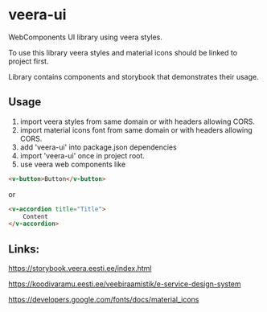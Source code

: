 # veera-ui
WebComponents UI library using veera styles.

To use this library veera styles and material icons should be linked to project first.

Library contains components and storybook that demonstrates their usage.

## Usage

1. import veera styles from same domain or with headers allowing CORS.
2. import material icons font from same domain or with headers allowing CORS.
3. add 'veera-ui' into package.json dependencies
4. import 'veera-ui' once in project root.
5. use veera web components like 
```html
<v-button>Button</v-button>
```
or
```html
<v-accordion title="Title">
    Content
</v-accordion>
```

## Links:

https://storybook.veera.eesti.ee/index.html

https://koodivaramu.eesti.ee/veebiraamistik/e-service-design-system

https://developers.google.com/fonts/docs/material_icons
